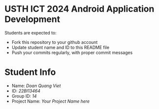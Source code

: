 USTH ICT 2024 Android Application Development
=====================================================

Students are expected to:

* Fork this repository to your github account
* Update student name and ID to this README file
* Push your commits regularly, with proper commit messages

Student Info
=======================

* Name: *Doan Quang Viet*
* ID: *22BI13464*
* Group ID: *14*
* Project Name: *Your Project Name here*
